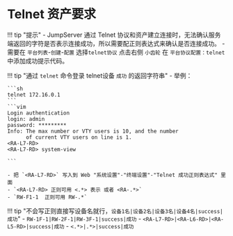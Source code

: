 # Telnet 资产要求

!!! tip "提示"
    - JumpServer 通过 Telnet 协议和资产建立连接时，无法确认服务端返回的字符是否表示连接成功，所以需要配正则表达式来确认是否连接成功。
    - 需要在 `平台列表`-`创建`-`配置` 选择`telnet协议` 点击右侧 `小齿轮` 在 `平台协议配置：telnet` 中添加成功提示代码。

!!! tip "通过 `telnet` 命令登录 telnet设备 `成功` 的返回字符串"
    - 举例：

    ```sh
    telnet 172.16.0.1
    ```
    ```vim
    Login authentication  
    login: admin  
    password: *********  
    Info: The max number or VTY users is 10, and the number  
          of current VTY users on line is 1.  
    <RA-L7-RD>
    <RA-L7-RD> system-view

    ```

    - 把 `<RA-L7-RD>` 写入到 Web "系统设置"-"终端设置"-"Telnet 成功正则表达式" 里面
    - `<RA-L7-RD> 正则可用 <.*> 表示 或者 <RA-.*>`
    - `RW-F1-1  正则可用 RW-.*`

!!! tip "不会写正则直接写设备名就行，`设备1名|设备2名|设备3名|设备4名|success|成功`"
    - `RW-1F-1|RW-2F-1|RW-3F-1|success|成功`
    - `<RA-L7-RD>|<RA-L6-RD>|<RA-L5-RD>|success|成功`
    - `<.*>|.*>|success|成功`
